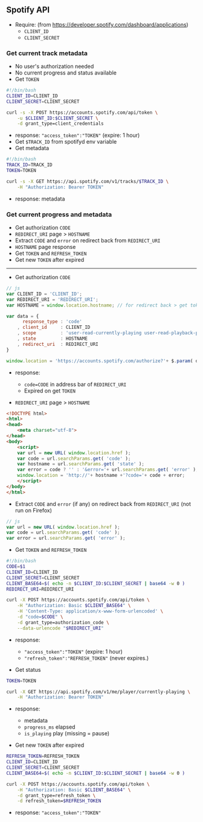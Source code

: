 Spotify API
---

- Require: (from https://developer.spotify.com/dashboard/applications)
	- `CLIENT_ID`
	- `CLIENT_SECRET`

### Get current track metadata
- No user's authorization needed
- No current progress and status available
- Get `TOKEN`
```sh
#!/bin/bash
CLIENT_ID=CLIENT_ID
CLIENT_SECRET=CLIENT_SECRET

curl -s -X POST https://accounts.spotify.com/api/token \
	-u $CLIENT_ID:$CLIENT_SECRET \
	-d grant_type=client_credentials
```
- response: `"access_token":"TOKEN"` (expire: 1 hour)
- Get `$TRACK_ID` from spotifyd env variable
- Get metadata
```sh
#!/bin/bash
TRACK_ID=TRACK_ID
TOKEN=TOKEN

curl -s -X GET https://api.spotify.com/v1/tracks/$TRACK_ID \
	-H "Authorization: Bearer TOKEN"
```
- response: metadata

### Get current progress and metadata
- Get authorization `CODE`
- `REDIRECT_URI` page > `HOSTNAME`
- Extract `CODE` and `error` on redirect back from `REDIRECT_URI`
- `HOSTNAME` page response
- Get `TOKEN` and `REFRESH_TOKEN`
- Get new `TOKEN` after expired
---
- Get authorization `CODE`
```js
// js
var CLIENT_ID = 'CLIENT_ID';
var REDIRECT_URI = 'REDIRECT_URI';
var HOSTNAME = window.location.hostname; // for redirect back > get tokens

var data = {
	  response_type : 'code'
	, client_id     : CLIENT_ID
	, scope         : 'user-read-currently-playing user-read-playback-position'
	, state         : HOSTNAME
	, redirect_uri  : REDIRECT_URI
}

window.location = 'https://accounts.spotify.com/authorize?'+ $.param( data );
```
- response:
	- `code=CODE` in address bar of `REDIRECT_URI`
	- Expired on get `TOKEN`

- `REDIRECT_URI` page > `HOSTNAME`
```html
<!DOCTYPE html>
<html>
<head>
	<meta charset="utf-8">
</head>
<body>
	<script>
	var url = new URL( window.location.href );
	var code = url.searchParams.get( 'code' );
	var hostname = url.searchParams.get( 'state' );
	var error = code ? '' : '&error='+ url.searchParams.get( 'error' );
	window.location = 'http://'+ hostname +'?code='+ code + error;
	</script>
</body>
</html>
```

- Extract `CODE` and `error` (if any) on redirect back from `REDIRECT_URI` (not run on Firefox)
```js
// js
var url = new URL( window.location.href );
var code = url.searchParams.get( 'code' );
var error = url.searchParams.get( 'error' );
```

- Get `TOKEN` and `REFRESH_TOKEN`
```sh
#!/bin/bash
CODE=$1
CLIENT_ID=CLIENT_ID
CLIENT_SECRET=CLIENT_SECRET
CLIENT_BASE64=$( echo -n $CLIENT_ID:$CLIENT_SECRET | base64 -w 0 )
REDIRECT_URI=REDIRECT_URI

curl -X POST https://accounts.spotify.com/api/token \
	-H "Authorization: Basic $CLIENT_BASE64" \
	-H 'Content-Type: application/x-www-form-urlencoded' \
	-d "code=$CODE" \
	-d grant_type=authorization_code \
	--data-urlencode "$REDIRECT_URI"
```
- response:
	- `"access_token":"TOKEN"` (expire: 1 hour)
	- `"refresh_token":"REFRESH_TOKEN"` (never expires.)

- Get status
```sh
TOKEN=TOKEN

curl -X GET https://api.spotify.com/v1/me/player/currently-playing \
	-H "Authorization: Bearer TOKEN"
```
- response: 
	- metadata
	- `progress_ms` elapsed
	- `is_playing`  play (missing = pause)

- Get new `TOKEN` after expired
```sh
REFRESH_TOKEN=REFRESH_TOKEN
CLIENT_ID=CLIENT_ID
CLIENT_SECRET=CLIENT_SECRET
CLIENT_BASE64=$( echo -n $CLIENT_ID:$CLIENT_SECRET | base64 -w 0 )

curl -X POST https://accounts.spotify.com/api/token \
	-H "Authorization: Basic $CLIENT_BASE64" \
	-d grant_type=refresh_token \
	-d refresh_token=$REFRESH_TOKEN
```
- response: `"access_token":"TOKEN"`
